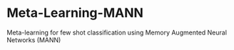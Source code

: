 # Meta-Learning-MANN
Meta-learning for few shot classification using Memory Augmented Neural Networks (MANN)
